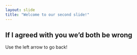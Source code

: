 ```yaml
---
layout: slide
title: "Welcome to our second slide!"
---
```

## If I agreed with you we’d both be wrong
Use the left arrow to go back!
